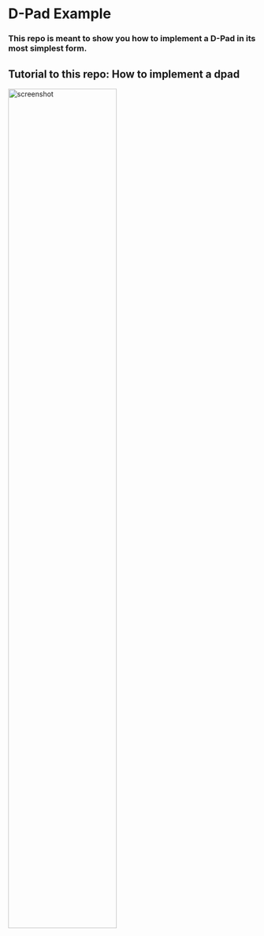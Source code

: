 # D-Pad Example
### This repo is meant to show you how to implement a D-Pad in its most simplest form.
## Tutorial to this repo: How to implement a dpad

<img width="66%" src="implement-a-dpad.gif" alt="screenshot">